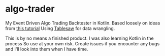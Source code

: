 # algo-trader
My Event Driven Algo Trading Backtester in Kotlin. Based loosely on ideas from [this tutorial](https://www.quantstart.com/articles/Event-Driven-Backtesting-with-Python-Part-I/)
Using [Tablesaw](https://github.com/jtablesaw/tablesaw) for data wrangling.

This is by no means a finished product. I was also learning Kotlin in the process
So use at your own risk. Create issues if you encounter any bugs and I'll look into them when I have time.